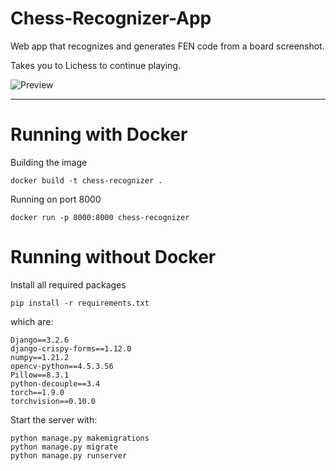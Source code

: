 # Chess-Recognizer-App

Web app that recognizes and generates FEN code from a board screenshot.

Takes you to Lichess to continue playing.

![Preview](https://media.giphy.com/media/vihO779lBdl7vmCWGz/giphy.gif?cid=790b7611efa28a1e1c9f48a5572ac23572d9354270da3652&rid=giphy.gif&ct=g)

---

# Running with Docker

Building the image
```
docker build -t chess-recognizer .
``` 
Running on port 8000
```
docker run -p 8000:8000 chess-recognizer
```

# Running without Docker
Install all required packages
```
pip install -r requirements.txt
```
which are:
```
Django==3.2.6
django-crispy-forms==1.12.0
numpy==1.21.2
opencv-python==4.5.3.56
Pillow==8.3.1
python-decouple==3.4
torch==1.9.0
torchvision==0.10.0
```

Start the server with:
```
python manage.py makemigrations
python manage.py migrate
python manage.py runserver
```
